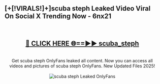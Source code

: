 <h2>[+[!VIRALS!]+]scuba steph Leaked Video Viral On Social X Trending Now - 6nx21</h2>
<br>
<div align="center">
<h2><a href="https://libra.edu.pl?scuba_steph" rel="nofollow">🔴 CLICK HERE 🌐==►► scuba_steph</a></h2>
<br>
Get scuba steph OnlyFans leaked all content. Now you can access all videos and pictures of scuba steph OnlyFans. New Updated Files 2025!
<br>
<br>
<a href="https://libra.edu.pl?scuba_steph" rel="nofollow" data-target="animated-image.originalLink"><img src="https://i.ibb.co.com/WyWwxjT/player-gif2.gif" alt="scuba steph Leaked OnlyFans" style="max-width: 100%; display: inline-block;" data-target="animated-image.originalImage"></a>
</div>
<br>